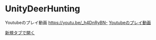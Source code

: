 # UnityDeerHunting
Youtubeのプレイ動画
https://youtu.be/_h4DnRyBN-
[Youtubeのプレイ動画](https://youtu.be/_h4DnRyBN-s)

<a href="https://youtu.be/_h4DnRyBN-s" target="_blank" rel="noopener noreferrer">新規タブで開く</a>


